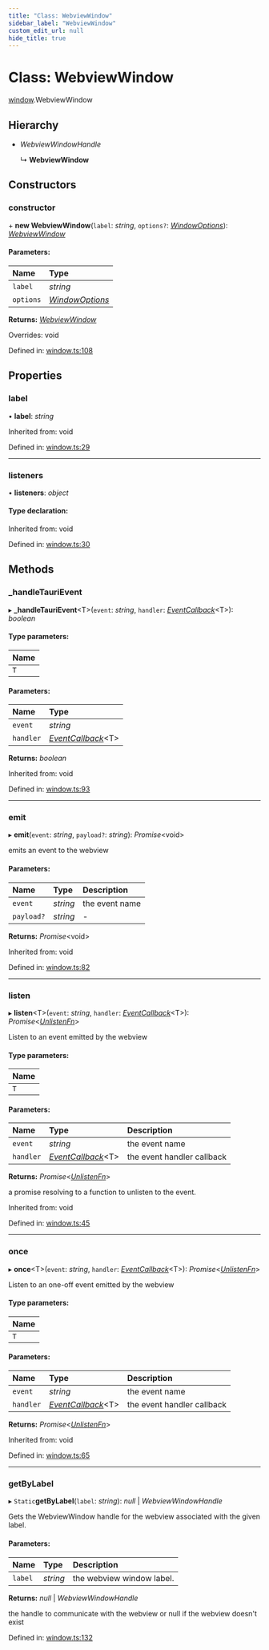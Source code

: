 ```yaml
---
title: "Class: WebviewWindow"
sidebar_label: "WebviewWindow"
custom_edit_url: null
hide_title: true
---
```


# Class: WebviewWindow

[window](../modules/window.md).WebviewWindow

## Hierarchy

* *WebviewWindowHandle*

  ↳ **WebviewWindow**

## Constructors

### constructor

\+ **new WebviewWindow**(`label`: *string*, `options?`: [*WindowOptions*](../interfaces/window.windowoptions.md)): [*WebviewWindow*](window.webviewwindow.md)

#### Parameters:

Name | Type |
:------ | :------ |
`label` | *string* |
`options` | [*WindowOptions*](../interfaces/window.windowoptions.md) |

**Returns:** [*WebviewWindow*](window.webviewwindow.md)

Overrides: void

Defined in: [window.ts:108](https://github.com/tauri-apps/tauri/blob/b9cbaad4/api/src/window.ts#L108)

## Properties

### label

• **label**: *string*

Inherited from: void

Defined in: [window.ts:29](https://github.com/tauri-apps/tauri/blob/b9cbaad4/api/src/window.ts#L29)

___

### listeners

• **listeners**: *object*

#### Type declaration:

Inherited from: void

Defined in: [window.ts:30](https://github.com/tauri-apps/tauri/blob/b9cbaad4/api/src/window.ts#L30)

## Methods

### \_handleTauriEvent

▸ **_handleTauriEvent**<T\>(`event`: *string*, `handler`: [*EventCallback*](../modules/helpers_event.md#eventcallback)<T\>): *boolean*

#### Type parameters:

Name |
:------ |
`T` |

#### Parameters:

Name | Type |
:------ | :------ |
`event` | *string* |
`handler` | [*EventCallback*](../modules/helpers_event.md#eventcallback)<T\> |

**Returns:** *boolean*

Inherited from: void

Defined in: [window.ts:93](https://github.com/tauri-apps/tauri/blob/b9cbaad4/api/src/window.ts#L93)

___

### emit

▸ **emit**(`event`: *string*, `payload?`: *string*): *Promise*<void\>

emits an event to the webview

#### Parameters:

Name | Type | Description |
:------ | :------ | :------ |
`event` | *string* | the event name   |
`payload?` | *string* | - |

**Returns:** *Promise*<void\>

Inherited from: void

Defined in: [window.ts:82](https://github.com/tauri-apps/tauri/blob/b9cbaad4/api/src/window.ts#L82)

___

### listen

▸ **listen**<T\>(`event`: *string*, `handler`: [*EventCallback*](../modules/helpers_event.md#eventcallback)<T\>): *Promise*<[*UnlistenFn*](../modules/helpers_event.md#unlistenfn)\>

Listen to an event emitted by the webview

#### Type parameters:

Name |
:------ |
`T` |

#### Parameters:

Name | Type | Description |
:------ | :------ | :------ |
`event` | *string* | the event name   |
`handler` | [*EventCallback*](../modules/helpers_event.md#eventcallback)<T\> | the event handler callback   |

**Returns:** *Promise*<[*UnlistenFn*](../modules/helpers_event.md#unlistenfn)\>

a promise resolving to a function to unlisten to the event.

Inherited from: void

Defined in: [window.ts:45](https://github.com/tauri-apps/tauri/blob/b9cbaad4/api/src/window.ts#L45)

___

### once

▸ **once**<T\>(`event`: *string*, `handler`: [*EventCallback*](../modules/helpers_event.md#eventcallback)<T\>): *Promise*<[*UnlistenFn*](../modules/helpers_event.md#unlistenfn)\>

Listen to an one-off event emitted by the webview

#### Type parameters:

Name |
:------ |
`T` |

#### Parameters:

Name | Type | Description |
:------ | :------ | :------ |
`event` | *string* | the event name   |
`handler` | [*EventCallback*](../modules/helpers_event.md#eventcallback)<T\> | the event handler callback    |

**Returns:** *Promise*<[*UnlistenFn*](../modules/helpers_event.md#unlistenfn)\>

Inherited from: void

Defined in: [window.ts:65](https://github.com/tauri-apps/tauri/blob/b9cbaad4/api/src/window.ts#L65)

___

### getByLabel

▸ `Static`**getByLabel**(`label`: *string*): *null* \| *WebviewWindowHandle*

Gets the WebviewWindow handle for the webview associated with the given label.

#### Parameters:

Name | Type | Description |
:------ | :------ | :------ |
`label` | *string* | the webview window label.    |

**Returns:** *null* \| *WebviewWindowHandle*

the handle to communicate with the webview or null if the webview doesn't exist

Defined in: [window.ts:132](https://github.com/tauri-apps/tauri/blob/b9cbaad4/api/src/window.ts#L132)
